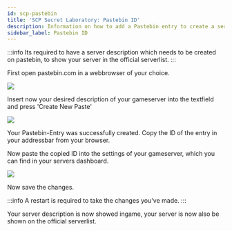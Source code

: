 ```yaml
---
id: scp-pastebin
title: 'SCP Secret Laboratory: Pastebin ID'
description: Information on how to add a Pastebin entry to create a server description on your SCP server from ZAP-Hosting - ZAP-Hosting.com documentation
sidebar_label: Pastebin ID
---
```


:::info
Its required to have a server description which needs to be created on pastebin, to show your server in the official serverlist.
:::

First open pastebin.com in a webbrowser of your choice.

![](https://screensaver01.zap-hosting.com/index.php/s/YR7WHx7x4qmJ3NQ/preview)

Insert now your desired description of your gameserver into the textfield and press 'Create New Paste'

![](https://screensaver01.zap-hosting.com/index.php/s/FeDXeMFZg5SYDXq/preview)

Your Pastebin-Entry was successfully created. Copy the ID of the entry in your addressbar from your browser.

Now paste the copied ID into the settings of your gameserver, which you can find in your servers dashboard.

![](https://screensaver01.zap-hosting.com/index.php/s/kT5wsgeC2fE434d/preview)

Now save the changes.

:::info
A restart is required to take the changes you've made.
:::

Your server description is now showed ingame, your server is now also be shown on the official serverlist.
